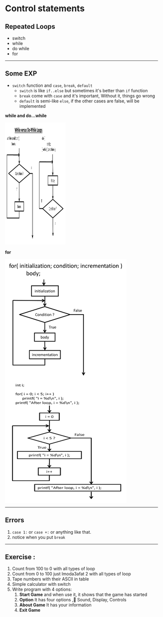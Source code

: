 # Control statements

## Repeated Loops

- switch
- while
- do while
- for

---

## Some EXP

- `switch` function and `case`, `break`, `default` 
  - `switch` is like `if..else` but sometimes it's better than `if` function 
  - `break` come with `case` and it's important, Without it, things go wrong 
  - `default` is semi-like `else`, if the other cases are false, will be implemented

**while and do...while**

<img src="/assets/whiles.jpg" alt="whileanddowhile" width="200px" height="400px">

**for** 
<div style="display:flex; flex-direction: column;">
<img  src="/assets/for.jpg" alt="for" width="400px" height="400px">
<img src="/assets/for-example.jpg" alt="for-example" width="400px" height="400px">
</div>

---

## Errors

1. `case 1:` or `case +:` or anything like that.
2. notice when you put `break`

---

## Exercise :

1. Count from 100 to 0 with all types of loop
2. Count from 0 to 100 just lmoda3afat 2 with all types of loop
3. Tape numbers with their ASCII in table
4. Simple calculator with switch
5. Write program with 4 options:
    1. **Start Game** and when use it, it shows that the game has started
    2. **Option** It has four options , ٍSound, Display, Controls
    3. **About Game** It has your information
    4. **Exit Game**


